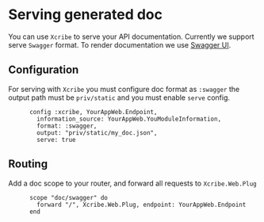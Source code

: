 # Serving generated doc

You can use `Xcribe` to serve your API documentation. Currently we support serve
`Swagger` format. To render documentation we use [Swagger UI](https://swagger.io/tools/swagger-ui/).

## Configuration

For serving with `Xcribe` you must configure doc format as `:swagger` the output path
must be `priv/static` and you must enable `serve` config.

```
      config :xcribe, YourAppWeb.Endpoint,
        information_source: YourAppWeb.YouModuleInformation,
        format: :swagger,
        output: "priv/static/my_doc.json",
        serve: true

```

## Routing

Add a doc scope to your router, and forward all requests to `Xcribe.Web.Plug`

```
      scope "doc/swagger" do
        forward "/", Xcribe.Web.Plug, endpoint: YourAppWeb.Endpoint
      end

```

